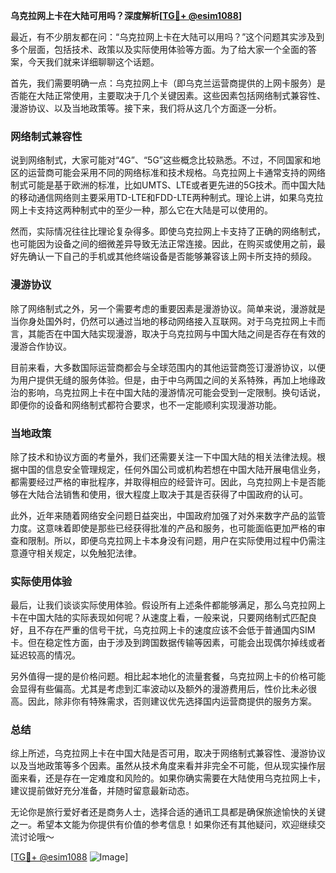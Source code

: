 **乌克拉网上卡在大陆可用吗？深度解析[[TG💪+ @esim1088](https://t.me/s/esim1088)]**

最近，有不少朋友都在问：“乌克拉网上卡在大陆可以用吗？”这个问题其实涉及到多个层面，包括技术、政策以及实际使用体验等方面。为了给大家一个全面的答案，今天我们就来详细聊聊这个话题。

首先，我们需要明确一点：乌克拉网上卡（即乌克兰运营商提供的上网卡服务）是否能在大陆正常使用，主要取决于几个关键因素。这些因素包括网络制式兼容性、漫游协议、以及当地政策等。接下来，我们将从这几个方面逐一分析。

### 网络制式兼容性

说到网络制式，大家可能对“4G”、“5G”这些概念比较熟悉。不过，不同国家和地区的运营商可能会采用不同的网络标准和技术规格。乌克拉网上卡通常支持的网络制式可能是基于欧洲的标准，比如UMTS、LTE或者更先进的5G技术。而中国大陆的移动通信网络则主要采用TD-LTE和FDD-LTE两种制式。理论上讲，如果乌克拉网上卡支持这两种制式中的至少一种，那么它在大陆是可以使用的。

然而，实际情况往往比理论复杂得多。即使乌克拉网上卡支持了正确的网络制式，也可能因为设备之间的细微差异导致无法正常连接。因此，在购买或使用之前，最好先确认一下自己的手机或其他终端设备是否能够兼容该上网卡所支持的频段。

### 漫游协议

除了网络制式之外，另一个需要考虑的重要因素是漫游协议。简单来说，漫游就是当你身处国外时，仍然可以通过当地的移动网络接入互联网。对于乌克拉网上卡而言，其能否在中国大陆实现漫游，取决于乌克拉网与中国大陆之间是否存在有效的漫游合作协议。

目前来看，大多数国际运营商都会与全球范围内的其他运营商签订漫游协议，以便为用户提供无缝的服务体验。但是，由于中乌两国之间的关系特殊，再加上地缘政治的影响，乌克拉网上卡在中国大陆的漫游情况可能会受到一定限制。换句话说，即便你的设备和网络制式都符合要求，也不一定能顺利实现漫游功能。

### 当地政策

除了技术和协议方面的考量外，我们还需要关注一下中国大陆的相关法律法规。根据中国的信息安全管理规定，任何外国公司或机构若想在中国大陆开展电信业务，都需要经过严格的审批程序，并取得相应的经营许可。因此，乌克拉网上卡是否能够在大陆合法销售和使用，很大程度上取决于其是否获得了中国政府的认可。

此外，近年来随着网络安全问题日益突出，中国政府加强了对外来数字产品的监管力度。这意味着即使是那些已经获得批准的产品和服务，也可能面临更加严格的审查和限制。所以，即便乌克拉网上卡本身没有问题，用户在实际使用过程中仍需注意遵守相关规定，以免触犯法律。

### 实际使用体验

最后，让我们谈谈实际使用体验。假设所有上述条件都能够满足，那么乌克拉网上卡在中国大陆的实际表现如何呢？从速度上看，一般来说，只要网络制式匹配良好，且不存在严重的信号干扰，乌克拉网上卡的速度应该不会低于普通国内SIM卡。但在稳定性方面，由于涉及到跨国数据传输等因素，可能会出现偶尔掉线或者延迟较高的情况。

另外值得一提的是价格问题。相比起本地化的流量套餐，乌克拉网上卡的价格可能会显得有些偏高。尤其是考虑到汇率波动以及额外的漫游费用后，性价比未必很高。因此，除非你有特殊需求，否则建议优先选择国内运营商提供的服务方案。

### 总结

综上所述，乌克拉网上卡在中国大陆是否可用，取决于网络制式兼容性、漫游协议以及当地政策等多个因素。虽然从技术角度来看并非完全不可能，但从现实操作层面来看，还是存在一定难度和风险的。如果你确实需要在大陆使用乌克拉网上卡，建议提前做好充分准备，并随时留意最新动态。

无论你是旅行爱好者还是商务人士，选择合适的通讯工具都是确保旅途愉快的关键之一。希望本文能为你提供有价值的参考信息！如果你还有其他疑问，欢迎继续交流讨论哦～ 

[[TG💪+ @esim1088](https://t.me/s/esim1088) ![Image](https://i.postimg.cc/4NQfJmqS/Snipaste-2025-05-13-00-14-12.png)]